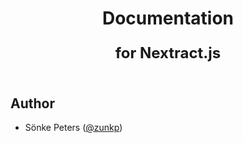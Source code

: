 <p align="center">
    <h1 align="center">Documentation<p style="font-size: 1.5rem">for Nextract.js</p></h1>
</p>

<p align="center">
  <a aria-label="NPM version" href="https://nextractjs.org">
    <img alt="" src="https://img.shields.io/badge/Visit-nextractjs.org-blue">
  </a>
</p>

## Author

- Sönke Peters ([@zunkp](https://twitter.com/zunkp))
